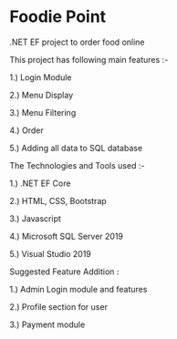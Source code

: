 # Foodie Point
.NET EF project to order food online

This project has following main features :-

  1.) Login Module

  2.) Menu Display

  3.) Menu Filtering

  4.) Order

  5.) Adding all data to SQL database

The Technologies and Tools used :-

  1.) .NET EF Core

  2.) HTML, CSS, Bootstrap

  3.) Javascript

  4.) Microsoft SQL Server 2019

  5.) Visual Studio 2019

Suggested Feature Addition :

  1.) Admin Login module and features

  2.) Profile section for user

  3.) Payment module
